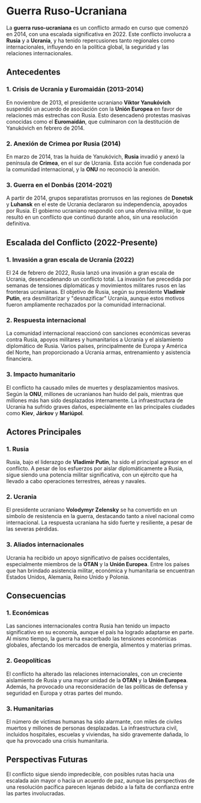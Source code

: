 # Guerra Ruso-Ucraniana

La **guerra ruso-ucraniana** es un conflicto armado en curso que comenzó en 2014, con una escalada significativa en 2022. Este conflicto involucra a **Rusia** y a **Ucrania**, y ha tenido repercusiones tanto regionales como internacionales, influyendo en la política global, la seguridad y las relaciones internacionales.

## Antecedentes

### 1. **Crisis de Ucrania y Euromaidán (2013-2014)**
En noviembre de 2013, el presidente ucraniano **Viktor Yanukóvich** suspendió un acuerdo de asociación con la **Unión Europea** en favor de relaciones más estrechas con Rusia. Esto desencadenó protestas masivas conocidas como el **Euromaidán**, que culminaron con la destitución de Yanukóvich en febrero de 2014.

### 2. **Anexión de Crimea por Rusia (2014)**
En marzo de 2014, tras la huida de Yanukóvich, **Rusia** invadió y anexó la península de **Crimea**, en el sur de Ucrania. Esta acción fue condenada por la comunidad internacional, y la **ONU** no reconoció la anexión.

### 3. **Guerra en el Donbás (2014-2021)**
A partir de 2014, grupos separatistas prorrusos en las regiones de **Donetsk** y **Luhansk** en el este de Ucrania declararon su independencia, apoyados por Rusia. El gobierno ucraniano respondió con una ofensiva militar, lo que resultó en un conflicto que continuó durante años, sin una resolución definitiva.

## Escalada del Conflicto (2022-Presente)

### 1. **Invasión a gran escala de Ucrania (2022)**
El 24 de febrero de 2022, Rusia lanzó una invasión a gran escala de Ucrania, desencadenando un conflicto total. La invasión fue precedida por semanas de tensiones diplomáticas y movimientos militares rusos en las fronteras ucranianas. El objetivo de Rusia, según su presidente **Vladimir Putin**, era desmilitarizar y "desnazificar" Ucrania, aunque estos motivos fueron ampliamente rechazados por la comunidad internacional.

### 2. **Respuesta internacional**
La comunidad internacional reaccionó con sanciones económicas severas contra Rusia, apoyos militares y humanitarios a Ucrania y el aislamiento diplomático de Rusia. Varios países, principalmente de Europa y América del Norte, han proporcionado a Ucrania armas, entrenamiento y asistencia financiera.

### 3. **Impacto humanitario**
El conflicto ha causado miles de muertes y desplazamientos masivos. Según la **ONU**, millones de ucranianos han huido del país, mientras que millones más han sido desplazados internamente. La infraestructura de Ucrania ha sufrido graves daños, especialmente en las principales ciudades como **Kiev**, **Járkov** y **Mariúpol**.

## Actores Principales

### 1. **Rusia**
Rusia, bajo el liderazgo de **Vladimir Putin**, ha sido el principal agresor en el conflicto. A pesar de los esfuerzos por aislar diplomáticamente a Rusia, sigue siendo una potencia militar significativa, con un ejército que ha llevado a cabo operaciones terrestres, aéreas y navales.

### 2. **Ucrania**
El presidente ucraniano **Volodymyr Zelensky** se ha convertido en un símbolo de resistencia en la guerra, destacando tanto a nivel nacional como internacional. La respuesta ucraniana ha sido fuerte y resiliente, a pesar de las severas pérdidas.

### 3. **Aliados internacionales**
Ucrania ha recibido un apoyo significativo de países occidentales, especialmente miembros de la **OTAN** y la **Unión Europea**. Entre los países que han brindado asistencia militar, económica y humanitaria se encuentran Estados Unidos, Alemania, Reino Unido y Polonia.

## Consecuencias

### 1. **Económicas**
Las sanciones internacionales contra Rusia han tenido un impacto significativo en su economía, aunque el país ha logrado adaptarse en parte. Al mismo tiempo, la guerra ha exacerbado las tensiones económicas globales, afectando los mercados de energía, alimentos y materias primas.

### 2. **Geopolíticas**
El conflicto ha alterado las relaciones internacionales, con un creciente aislamiento de Rusia y una mayor unidad de la **OTAN** y la **Unión Europea**. Además, ha provocado una reconsideración de las políticas de defensa y seguridad en Europa y otras partes del mundo.

### 3. **Humanitarias**
El número de víctimas humanas ha sido alarmante, con miles de civiles muertos y millones de personas desplazadas. La infraestructura civil, incluidos hospitales, escuelas y viviendas, ha sido gravemente dañada, lo que ha provocado una crisis humanitaria.

## Perspectivas Futuras
El conflicto sigue siendo impredecible, con posibles rutas hacia una escalada aún mayor o hacia un acuerdo de paz, aunque las perspectivas de una resolución pacífica parecen lejanas debido a la falta de confianza entre las partes involucradas.